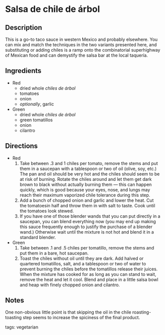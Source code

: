 Salsa de chile de árbol
=======================

## Description

This is a go-to taco sauce in western Mexico and probably elsewhere. You can
mix and match the techniques in the two variants presented here, and substituting or adding chiles is a ramp onto the combinatorial superhighway of Mexican food and can demystify the salsa bar at the local taquería.

## Ingredients

* Red
  * dried whole *chiles de árbol*
  * tomatoes
  * onion
  * *optionally*, garlic
* Green
  * dried whole *chiles de árbol*
  * green tomatillos
  * onion
  * cilantro

## Directions

* Red
  1. Take between .3 and 1 chiles per tomato, remove the stems and put them in a saucepan with a tablespoon or two of oil (olive, soy, etc.) The pan and oil should be very hot and the chiles should seem to be at risk of burning. Rotate the chiles around and let them get dark brown to black without actually burning them — this can happen quickly, which is good because your eyes, nose, and lungs may reach their maximum vaporized chile tolerance during this step.
  1. Add a bunch of chopped onion and garlic and lower the heat. Cut the tomatoesin half and throw them in with salt to taste. Cook until the tomatoes look stewed.
  1. If you have one of those blender wands that you can put directly in a saucepan, you can blend everything now (you may end up making this sauce frequently enough to justify the purchase of a blender wand.) Otherwise wait until the mixture is not hot and blend it in a standard blender.
* Green
  1. Take between .1 and .5 chiles per tomatillo, remove the stems and put them in a bare, hot saucepan.
  1. Toast the chiles without oil until they are dark. Add halved or quartered tomatillos, salt, and a tablespoon or two of water to prevent burning the chiles before the tomatillos release their juices. When the mixture has cooked for as long as you can stand to wait, remove the heat and let it cool. Blend and place in a little salsa bowl and heap with finely chopped onion and cilantro.

## Notes

One non-obvious little point is that skipping the oil in the chile roasting-toasting
step seems to increase the spiciness of the final product.

tags: vegetarian
